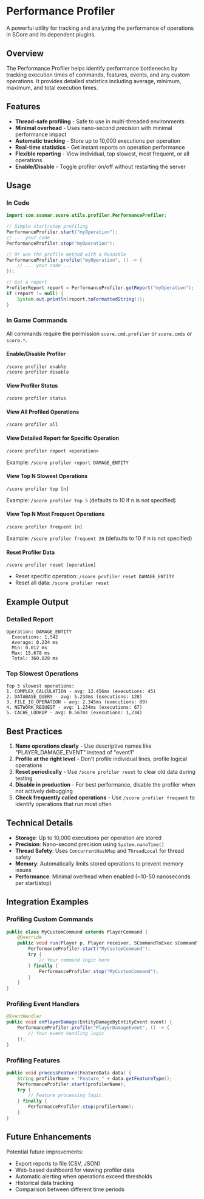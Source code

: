 # Performance Profiler

A powerful utility for tracking and analyzing the performance of operations in SCore and its dependent plugins.

## Overview

The Performance Profiler helps identify performance bottlenecks by tracking execution times of commands, features, events, and any custom operations. It provides detailed statistics including average, minimum, maximum, and total execution times.

## Features

- **Thread-safe profiling** - Safe to use in multi-threaded environments
- **Minimal overhead** - Uses nano-second precision with minimal performance impact
- **Automatic tracking** - Store up to 10,000 executions per operation
- **Real-time statistics** - Get instant reports on operation performance
- **Flexible reporting** - View individual, top slowest, most frequent, or all operations
- **Enable/Disable** - Toggle profiler on/off without restarting the server

## Usage

### In Code

```java
import com.ssomar.score.utils.profiler.PerformanceProfiler;

// Simple start/stop profiling
PerformanceProfiler.start("myOperation");
// ... your code ...
PerformanceProfiler.stop("myOperation");

// Or use the profile method with a Runnable
PerformanceProfiler.profile("myOperation", () -> {
    // ... your code ...
});

// Get a report
ProfilerReport report = PerformanceProfiler.getReport("myOperation");
if (report != null) {
    System.out.println(report.toFormattedString());
}
```

### In Game Commands

All commands require the permission `score.cmd.profiler` or `score.cmds` or `score.*`.

#### Enable/Disable Profiler
```
/score profiler enable
/score profiler disable
```

#### View Profiler Status
```
/score profiler status
```

#### View All Profiled Operations
```
/score profiler all
```

#### View Detailed Report for Specific Operation
```
/score profiler report <operation>
```
Example: `/score profiler report DAMAGE_ENTITY`

#### View Top N Slowest Operations
```
/score profiler top [n]
```
Example: `/score profiler top 5` (defaults to 10 if n is not specified)

#### View Top N Most Frequent Operations
```
/score profiler frequent [n]
```
Example: `/score profiler frequent 20` (defaults to 10 if n is not specified)

#### Reset Profiler Data
```
/score profiler reset [operation]
```
- Reset specific operation: `/score profiler reset DAMAGE_ENTITY`
- Reset all data: `/score profiler reset`

## Example Output

### Detailed Report
```
Operation: DAMAGE_ENTITY
  Executions: 1,542
  Average: 0.234 ms
  Min: 0.012 ms
  Max: 15.678 ms
  Total: 360.828 ms
```

### Top Slowest Operations
```
Top 5 slowest operations:
1. COMPLEX_CALCULATION - avg: 12.456ms (executions: 45)
2. DATABASE_QUERY - avg: 5.234ms (executions: 128)
3. FILE_IO_OPERATION - avg: 2.345ms (executions: 89)
4. NETWORK_REQUEST - avg: 1.234ms (executions: 67)
5. CACHE_LOOKUP - avg: 0.567ms (executions: 1,234)
```

## Best Practices

1. **Name operations clearly** - Use descriptive names like "PLAYER_DAMAGE_EVENT" instead of "event1"
2. **Profile at the right level** - Don't profile individual lines, profile logical operations
3. **Reset periodically** - Use `/score profiler reset` to clear old data during testing
4. **Disable in production** - For best performance, disable the profiler when not actively debugging
5. **Check frequently called operations** - Use `/score profiler frequent` to identify operations that run most often

## Technical Details

- **Storage**: Up to 10,000 executions per operation are stored
- **Precision**: Nano-second precision using `System.nanoTime()`
- **Thread Safety**: Uses `ConcurrentHashMap` and `ThreadLocal` for thread safety
- **Memory**: Automatically limits stored operations to prevent memory issues
- **Performance**: Minimal overhead when enabled (~10-50 nanoseconds per start/stop)

## Integration Examples

### Profiling Custom Commands
```java
public class MyCustomCommand extends PlayerCommand {
    @Override
    public void run(Player p, Player receiver, SCommandToExec sCommandToExec) {
        PerformanceProfiler.start("MyCustomCommand");
        try {
            // Your command logic here
        } finally {
            PerformanceProfiler.stop("MyCustomCommand");
        }
    }
}
```

### Profiling Event Handlers
```java
@EventHandler
public void onPlayerDamage(EntityDamageByEntityEvent event) {
    PerformanceProfiler.profile("PlayerDamageEvent", () -> {
        // Your event handling logic
    });
}
```

### Profiling Features
```java
public void processFeature(FeatureData data) {
    String profilerName = "Feature_" + data.getFeatureType();
    PerformanceProfiler.start(profilerName);
    try {
        // Feature processing logic
    } finally {
        PerformanceProfiler.stop(profilerName);
    }
}
```

## Future Enhancements

Potential future improvements:
- Export reports to file (CSV, JSON)
- Web-based dashboard for viewing profiler data
- Automatic alerting when operations exceed thresholds
- Historical data tracking
- Comparison between different time periods
